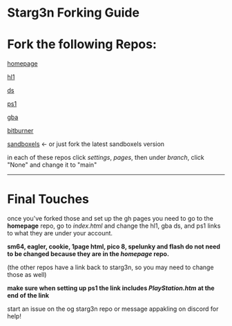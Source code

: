 # Starg3n Forking Guide

# Fork the following Repos:

[homepage](https://github.com/starg3n/starg3n.github.io)

[hl1](https://github.com/starg3n/hl1)

[ds](https://github.com/starg3n/ds)

[ps1](https://github.com/starg3n/ps1)

[gba](https://github.com/starg3n/gba)

[bitburner](https://github.com/starg3n/bitburner)

[sandboxels](https://github.com/starg3n/sandboxels) <- or just fork the latest sandboxels version

in each of these repos click _settings_, _pages_, then under _branch_, click "None" and change it to "main"

---

# Final Touches

once you've forked those and set up the gh pages you need to go to the **homepage** repo, go to _index.html_ and change the hl1, gba ds, and ps1 links to what they are under your account. 

**sm64, eagler, cookie, 1page html, pico 8, spelunky and flash do not need to be changed because they are in the *homepage* repo.**

(the other repos have a link back to starg3n, so you may need to change those as well)

**make sure when setting up ps1 the link includes _PlayStation.htm_ at the end of the link**

start an issue on the og starg3n repo or message appakling on discord for help!
